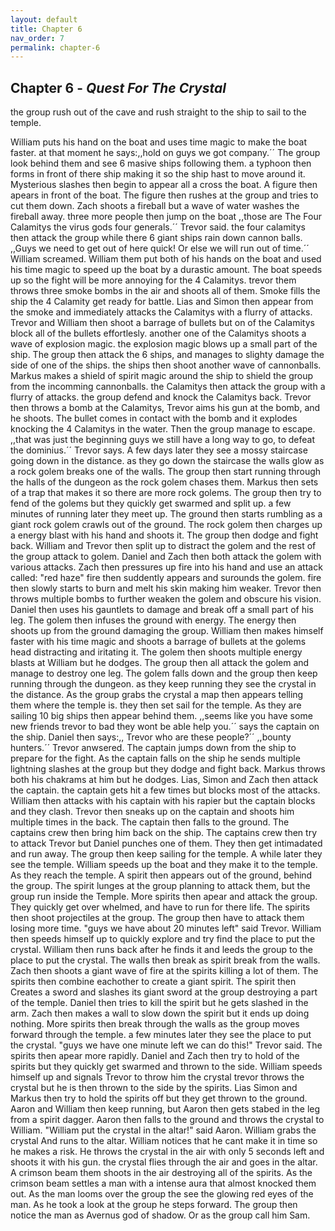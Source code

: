 ```yaml
---
layout: default
title: Chapter 6
nav_order: 7
permalink: chapter-6
---
```


## Chapter 6 - _Quest For The Crystal_

the group rush out of the cave and rush straight to the ship to sail to the temple.

William puts his hand on the boat and uses time magic to make the boat faster.
at that moment he says:,,hold on guys we got company.´´ The group look behind them and see 6 masive ships following them. a typhoon then forms in front of there ship making it so the ship hast to move around it. Mysterious slashes then begin to appear all a cross the boat. A figure then apears in front of the boat. The figure then rushes at the group and tries to cut them down. Zach shoots a fireball but a wave of water washes the fireball away. three more people then jump on the boat ,,those are The Four Calamitys the virus gods four generals.´´ Trevor said. the four calamitys then attack the group while there 6 giant ships rain down cannon balls. ,,Guys we need to get out of here quick! Or else we will run out of time.´´ William screamed. William them put both of his hands on the boat and used his time magic to speed up the boat by a durastic amount. The boat speeds up so the fight will be more annoying for the 4 Calamitys. trevor them throws three smoke bombs in the air and shoots all of them. Smoke fills the ship the 4 Calamity get ready for battle. Lias and Simon then appear from the smoke and immediately attacks the Calamitys with a flurry of attacks. Trevor and William then shoot a barrage of bullets but on of the Calamitys block all of the bullets effortlesly. another one of the Calamitys shoots a wave of explosion magic. the explosion magic blows up a small part of the ship. The group then attack the 6 ships, and manages to slighty damage the side of one of the ships. the ships then shoot another wave of cannonballs. Markus makes a shield of spirit magic around the ship to shield the group from the incomming cannonballs. the Calamitys then attack the group with a flurry of attacks. the group defend and knock the Calamitys back. Trevor then throws a bomb at the Calamitys, Trevor aims his gun at the bomb, and he shoots. The bullet comes in contact with the bomb and it explodes knocking the 4 Calamitys in the water. Then the group manage to escape. ,,that was just the beginning guys we still have a long way to go, to defeat the dominius.´´ Trevor says. A few days later they see a mossy staircase going down in the distance. as they go down the staircase the walls glow as a rock golem breaks one of the walls. The group then start running through the halls of the dungeon as the rock golem chases them. Markus then sets of a trap that makes it so there are more rock golems. The group then try to fend of the golems but they quickly get swarmed and split up. a few minutes of running later they meet up. The ground then starts rumbling as a giant rock golem crawls out of the ground. The rock golem then charges up a energy blast with his hand and shoots it. The group then dodge and fight back. William and Trevor then split up to distract the golem and the rest of the group attack to golem. Daniel and Zach then both attack the golem with various attacks. Zach then pressures up fire into his hand and use an attack called: "red haze" fire then suddently appears and surounds the golem. fire then slowly starts to burn and melt his skin making him weaker. Trevor then throws multiple bombs to further weaken the golem and obscure his vision. Daniel then uses his gauntlets to damage and break off a small part of his leg. The golem then infuses the ground with energy. The energy then shoots up from the ground damaging the group. William then makes himself faster with his time magic and shoots a barrage of bullets at the golems head distracting and iritating it. The golem then shoots multiple energy blasts at William but he dodges. The group then all attack the golem and manage to destroy one leg. The golem falls down and the group then keep running through the dungeon. as they keep running they see the crystal in the distance. As the group grabs the crystal a map then appears telling them where the temple is. they then set sail for the temple. As they are sailing 10 big ships then appear behind them. ,,seems like you have some new friends trevor to bad they wont be able help you.´´ says the captain on the ship. Daniel then says:,, Trevor who are these people?´´ ,,bounty hunters.´´ Trevor anwsered. The captain jumps down from the ship to prepare for the fight. As the captain falls on the ship he sends multiple lightning slashes at the group but they dodge and fight back. Markus throws both his chakrams at him but he dodges. Lias, Simon and Zach then attack the captain. the captain gets hit a few times but blocks most of the attacks. William then attacks with his captain with his rapier but the captain blocks and they clash. Trevor then sneaks up on the captain and shoots him multiple times in the back. The captain then falls to the ground. The captains crew then bring him back on the ship. The captains crew then try to attack Trevor but Daniel punches one of them. They then get intimadated and run away. The group then keep sailing for the temple. A while later they see the temple. William speeds up the boat and they make it to the temple. As they reach the temple. A spirit then appears out of the ground, behind the group. The spirit lunges at the group planning to attack them, but the group run inside the Temple. More spirits then apear and attack the group. They quickly get over whelmed, and have to run for there life. The spirits then shoot projectiles at the group. The group then have to attack them losing more time. "guys we have about 20 minutes left" said Trevor. William then speeds himself up to quickly explore and try find the place to put the crystal. William then runs back after he finds it and leeds the group to the place to put the crystal. The walls then break as spirit break from the walls. Zach then shoots a giant wave of fire at the spirits killing a lot of them. The spirits then combine eachother to create a giant spirit. The spirit then Creates a sword and slashes its giant sword at the group destroying a part of the temple. Daniel then tries to kill the spirit but he gets slashed in the arm. Zach then makes a wall to slow down the spirit but it ends up doing nothing. More spirits then break through the walls as the group moves forward through the temple. a few minutes later they see the place to put the crystal. "guys we have one minute left we can do this!" Trevor said. The spirits then apear more rapidly. Daniel and Zach then try to hold of the spirits but they quickly get swarmed and thrown to the side. William speeds himself up and signals Trevor to throw him the crystal trevor throws the crystal but he is then thrown to the side by the spirits. Lias Simon and Markus then try to hold the spirits off but they get thrown to the ground. Aaron and William then keep running, but Aaron then gets stabed in the leg from a spirit dagger. Aaron then falls to the ground and throws the crystal to William. "William put the crystal in the altar!" said Aaron. William grabs the crystal And runs to the altar. William notices that he cant make it in time so he makes a risk. He throws the crystal in the air with only 5 seconds left and shoots it with his gun. the crystal flies through the air and goes in the altar. A crimson beam them shoots in the air destroying all of the spirits. As the crimson beam settles a man with a intense aura that almost knocked them out. As the man looms over the group the see the glowing red eyes of the man. As he took a look at the group he steps forward. The group then notice the man as Avernus god of shadow. Or as the group call him Sam.
